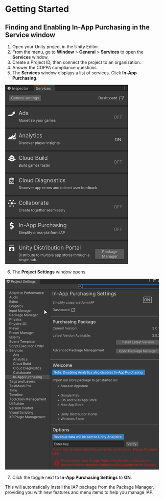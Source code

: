 # Getting Started

## Finding and Enabling In-App Purchasing in the Service window
1. Open your Unity project in the Unity Editor.
2. From the menu, go to **Window** > **General** > **Services** to open the **Services** window.
3. Create a Project ID, then connect the project to an organization.
4. Answer the COPPA compliance questions.
5. The **Services** window displays a list of services. Click **In-App Purchasing**.

![Services](images/IAP-ServicesList.png)

6. The **Project Settings** window opens.

![Project Settings](images/IAP-ProjectSettings.png)

7. Click the toggle next to **In-App Purchasing Settings** to **ON**.

This will automatically install the IAP package from the Package Manager, providing you with new features and menu items to help you manage IAP.
